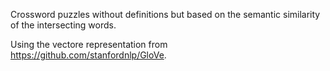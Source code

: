 Crossword puzzles without definitions but based on the semantic similarity of the intersecting words.

Using the vectore representation from https://github.com/stanfordnlp/GloVe.
